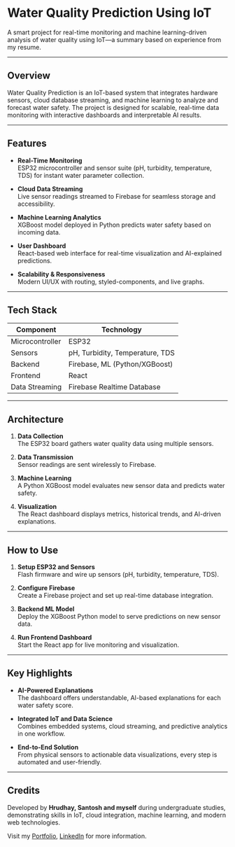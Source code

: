 # Water Quality Prediction Using IoT

A smart project for real-time monitoring and machine learning-driven analysis of water quality using IoT—a summary based on experience from my resume.

---

## Overview

Water Quality Prediction is an IoT-based system that integrates hardware sensors, cloud database streaming, and machine learning to analyze and forecast water safety. The project is designed for scalable, real-time data monitoring with interactive dashboards and interpretable AI results.

---

## Features

- **Real-Time Monitoring**  
  ESP32 microcontroller and sensor suite (pH, turbidity, temperature, TDS) for instant water parameter collection.

- **Cloud Data Streaming**  
  Live sensor readings streamed to Firebase for seamless storage and accessibility.

- **Machine Learning Analytics**  
  XGBoost model deployed in Python predicts water safety based on incoming data.

- **User Dashboard**  
  React-based web interface for real-time visualization and AI-explained predictions.

- **Scalability & Responsiveness**  
  Modern UI/UX with routing, styled-components, and live graphs.

---

## Tech Stack

| Component       | Technology                      |
|-----------------|--------------------------------|
| Microcontroller | ESP32                          |
| Sensors         | pH, Turbidity, Temperature, TDS |
| Backend         | Firebase, ML (Python/XGBoost)  |
| Frontend        | React                          |
| Data Streaming  | Firebase Realtime Database      |

---

## Architecture

1. **Data Collection**  
   The ESP32 board gathers water quality data using multiple sensors.

2. **Data Transmission**  
   Sensor readings are sent wirelessly to Firebase.

3. **Machine Learning**  
   A Python XGBoost model evaluates new sensor data and predicts water safety.

4. **Visualization**  
   The React dashboard displays metrics, historical trends, and AI-driven explanations.

---

## How to Use

1. **Setup ESP32 and Sensors**  
   Flash firmware and wire up sensors (pH, turbidity, temperature, TDS).

2. **Configure Firebase**  
   Create a Firebase project and set up real-time database integration.

3. **Backend ML Model**  
   Deploy the XGBoost Python model to serve predictions on new sensor data.

4. **Run Frontend Dashboard**  
   Start the React app for live monitoring and visualization.

---

## Key Highlights

- **AI-Powered Explanations**  
  The dashboard offers understandable, AI-based explanations for each water safety score.

- **Integrated IoT and Data Science**  
  Combines embedded systems, cloud streaming, and predictive analytics in one workflow.

- **End-to-End Solution**  
  From physical sensors to actionable data visualizations, every step is automated and user-friendly.

---

## Credits

Developed by **Hrudhay, Santosh and myself** during undergraduate studies, demonstrating skills in IoT, cloud integration, machine learning, and modern web technologies.

Visit my [Portfolio](https://abhiramgobburiportfolio.netlify.app/), [LinkedIn](https://linkedin.com/in/abhiramgobburi) for more information.
